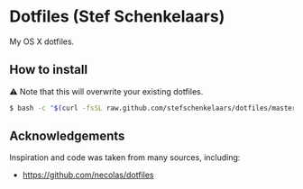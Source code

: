 # Dotfiles (Stef Schenkelaars)
My OS X dotfiles.

## How to install
:warning: Note that this will overwrite your existing dotfiles.

```bash
$ bash -c "$(curl -fsSL raw.github.com/stefschenkelaars/dotfiles/master/bin/install.sh)"
```

## Acknowledgements
Inspiration and code was taken from many sources, including:
- https://github.com/necolas/dotfiles
